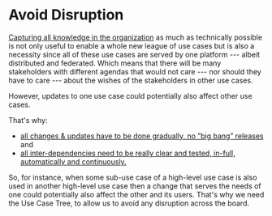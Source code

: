 # Avoid Disruption

[Capturing all knowledge in the organization](capture-knowledge.md)
as much as technically possible is not only useful to enable a whole
new league of use cases but is also a necessity since all of these 
use cases are served by one platform --- albeit distributed and federated.
Which means that there will be many stakeholders with different agendas
that would not care --- nor should they have to care --- about the wishes 
of the stakeholders in other use cases.

However, updates to one use case could potentially also
affect other use cases.

That's why:

- <u>all changes & updates have to be done gradually,
  no ”big bang” releases</u> and
- <u>all inter-dependencies need to be really clear and
  tested, in-full, automatically and continuously.</u>

So, for instance, when some sub-use case of a high-level use case is
also used in another high-level use case then a change that serves
the needs of one could potentially also affect the other and its
users.
That's why we need the Use Case Tree, to allow us to avoid any disruption
across the board.
